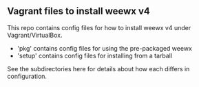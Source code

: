 
## Vagrant files to install weewx v4

This repo contains config files for how to install weewx v4 under Vagrant/VirtualBox. 

* 'pkg' contains config files for using the pre-packaged weewx
* 'setup' contains config files for installing from a tarball

See the subdirectories here for details about how each differs in configuration.

